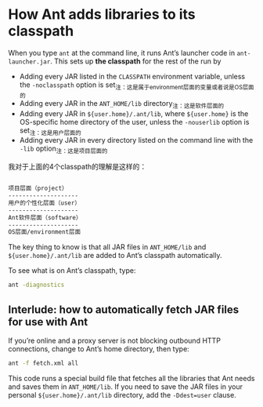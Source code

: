 # How Ant adds libraries to its classpath

When you type `ant` at the command line, it runs Ant’s launcher code in `ant-launcher.jar`. This sets up **the classpath** for the rest of the run by

- Adding every JAR listed in the `CLASSPATH` environment variable, unless the `-noclasspath` option is set<sub>注：这是属于environment层面的变量或者说是OS层面的</sub>
- Adding every JAR in the `ANT_HOME/lib` directory<sub>注：这是软件层面的</sub>
- Adding every JAR in `${user.home}/.ant/lib`, where `${user.home}` is the OS-specific home directory of the user, unless the `-nouserlib` option is set<sub>注：这是用户层面的</sub>
- Adding every JAR in every directory listed on the command line with the `-lib` option<sub>注：这是项目层面的</sub>

我对于上面的4个classpath的理解是这样的：

```txt

项目层面（project）
--------------------
用户的个性化层面（user）
--------------------
Ant软件层面（software）
--------------------
OS层面/environment层面
```

The key thing to know is that all JAR files in `ANT_HOME/lib` and `${user.home}/.ant/lib` are added to Ant’s classpath automatically.

To see what is on Ant’s classpath, type:

```bash
ant -diagnostics
```

## Interlude: how to automatically fetch JAR files for use with Ant

If you’re online and a proxy server is not blocking outbound HTTP connections, change to Ant’s home directory, then type:

```bash
ant -f fetch.xml all
```

This code runs a special build file that fetches all the libraries that Ant needs and saves them in `ANT_HOME/lib`. If you need to save the JAR files in your personal `${user.home}/.ant/lib` directory, add the `-Ddest=user` clause.









